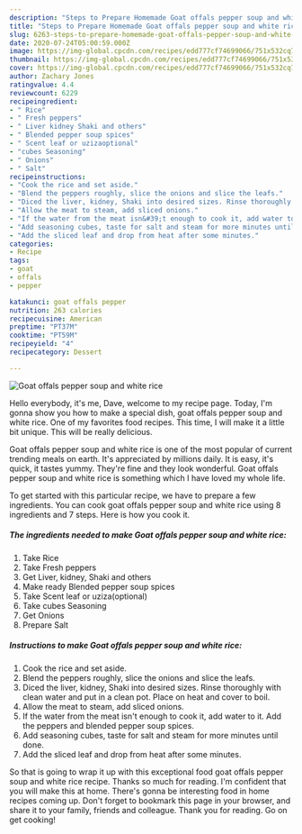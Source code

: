 ```yaml
---
description: "Steps to Prepare Homemade Goat offals pepper soup and white rice"
title: "Steps to Prepare Homemade Goat offals pepper soup and white rice"
slug: 6263-steps-to-prepare-homemade-goat-offals-pepper-soup-and-white-rice
date: 2020-07-24T05:00:59.000Z
image: https://img-global.cpcdn.com/recipes/edd777cf74699066/751x532cq70/goat-offals-pepper-soup-and-white-rice-recipe-main-photo.jpg
thumbnail: https://img-global.cpcdn.com/recipes/edd777cf74699066/751x532cq70/goat-offals-pepper-soup-and-white-rice-recipe-main-photo.jpg
cover: https://img-global.cpcdn.com/recipes/edd777cf74699066/751x532cq70/goat-offals-pepper-soup-and-white-rice-recipe-main-photo.jpg
author: Zachary Jones
ratingvalue: 4.4
reviewcount: 6229
recipeingredient:
- " Rice"
- " Fresh peppers"
- " Liver kidney Shaki and others"
- " Blended pepper soup spices"
- " Scent leaf or uzizaoptional"
- "cubes Seasoning"
- " Onions"
- " Salt"
recipeinstructions:
- "Cook the rice and set aside."
- "Blend the peppers roughly, slice the onions and slice the leafs."
- "Diced the liver, kidney, Shaki into desired sizes. Rinse thoroughly with clean water and put in a clean pot. Place on heat and cover to boil."
- "Allow the meat to steam, add sliced onions."
- "If the water from the meat isn&#39;t enough to cook it, add water to it. Add the peppers and blended pepper soup spices."
- "Add seasoning cubes, taste for salt and steam for more minutes until done."
- "Add the sliced leaf and drop from heat after some minutes."
categories:
- Recipe
tags:
- goat
- offals
- pepper

katakunci: goat offals pepper 
nutrition: 263 calories
recipecuisine: American
preptime: "PT37M"
cooktime: "PT59M"
recipeyield: "4"
recipecategory: Dessert

---
```



![Goat offals pepper soup and white rice](https://img-global.cpcdn.com/recipes/edd777cf74699066/751x532cq70/goat-offals-pepper-soup-and-white-rice-recipe-main-photo.jpg)

Hello everybody, it's me, Dave, welcome to my recipe page. Today, I'm gonna show you how to make a special dish, goat offals pepper soup and white rice. One of my favorites food recipes. This time, I will make it a little bit unique. This will be really delicious.

Goat offals pepper soup and white rice is one of the most popular of current trending meals on earth. It's appreciated by millions daily. It is easy, it's quick, it tastes yummy. They're fine and they look wonderful. Goat offals pepper soup and white rice is something which I have loved my whole life.




To get started with this particular recipe, we have to prepare a few ingredients. You can cook goat offals pepper soup and white rice using 8 ingredients and 7 steps. Here is how you cook it.

<!--inarticleads1-->

##### The ingredients needed to make Goat offals pepper soup and white rice:

1. Take  Rice
1. Take  Fresh peppers
1. Get  Liver, kidney, Shaki and others
1. Make ready  Blended pepper soup spices
1. Take  Scent leaf or uziza(optional)
1. Take cubes Seasoning
1. Get  Onions
1. Prepare  Salt




<!--inarticleads2-->

##### Instructions to make Goat offals pepper soup and white rice:

1. Cook the rice and set aside.
1. Blend the peppers roughly, slice the onions and slice the leafs.
1. Diced the liver, kidney, Shaki into desired sizes. Rinse thoroughly with clean water and put in a clean pot. Place on heat and cover to boil.
1. Allow the meat to steam, add sliced onions.
1. If the water from the meat isn&#39;t enough to cook it, add water to it. Add the peppers and blended pepper soup spices.
1. Add seasoning cubes, taste for salt and steam for more minutes until done.
1. Add the sliced leaf and drop from heat after some minutes.




So that is going to wrap it up with this exceptional food goat offals pepper soup and white rice recipe. Thanks so much for reading. I'm confident that you will make this at home. There's gonna be interesting food in home recipes coming up. Don't forget to bookmark this page in your browser, and share it to your family, friends and colleague. Thank you for reading. Go on get cooking!
